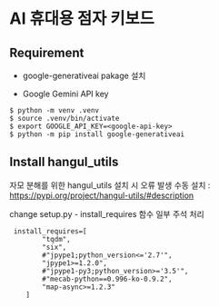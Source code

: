# AI 휴대용 점자 키보드

## Requirement

- google-generativeai pakage 설치

- Google Gemini API key

```shell
$ python -m venv .venv
$ source .venv/bin/activate
$ export GOOGLE_API_KEY=<google-api-key>
$ python -m pip install google-generativeai
```

## Install hangul_utils
자모 분해를 위한 hangul_utils 설치 시 오류 발생
수동 설치 : https://pypi.org/project/hangul-utils/#description

change setup.py - install_requires 함수 일부 주석 처리
```
 install_requires=[
        "tqdm",
        "six",
        #"jpype1;python_version<='2.7'",
        "jpype1>=1.2.0",
        #"jpype1-py3;python_version>='3.5'",
        #"mecab-python==0.996-ko-0.9.2",
        "map-async>=1.2.3"
    ]
```
